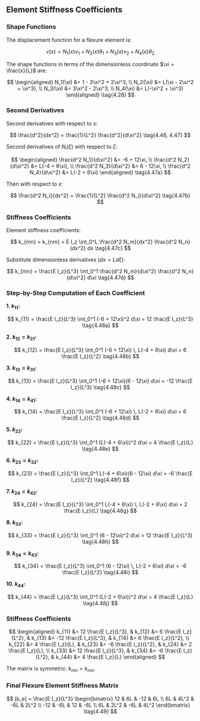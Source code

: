 <script type="text/x-mathjax-config">
  MathJax.Hub.Config({
    tex2jax: {
      inlineMath: [ ['$','$'], ["\\(","\\)"] ],
      processEscapes: true
    }
  });
</script>

<script type="text/javascript"
        src="https://cdn.mathjax.org/mathjax/latest/MathJax.js?config=TeX-AMS-MML_HTMLorMML">
</script>

## Element Stiffness Coefficients

### Shape Functions

The displacement function for a flexure element is:

$$
v(x) = N_1(x)v_1 + N_2(x)\theta_1 + N_3(x)v_2 + N_4(x)\theta_2 \tag{4.27a}
$$

The shape functions in terms of the dimensionless coordinate $\xi = \frac{x}{L}$ are:

$$
\begin{aligned}
N_1(\xi) &= 1 - 3\xi^2 + 2\xi^3, \\
N_2(\xi) &= L(\xi - 2\xi^2 + \xi^3), \\
N_3(\xi) &= 3\xi^2 - 2\xi^3, \\
N_4(\xi) &= L(-\xi^2 + \xi^3)
\end{aligned} \tag{4.28}
$$

### Second Derivatives

Second derivatives with respect to $x$:

$$
\frac{d^2}{dx^2} = \frac{1}{L^2} \frac{d^2}{d\xi^2} \tag{4.46, 4.47}
$$

Second derivatives of $N_i(\xi)$ with respect to $\xi$:

$$
\begin{aligned}
\frac{d^2 N_1}{d\xi^2} &= -6 + 12\xi, \\
\frac{d^2 N_2}{d\xi^2} &= L(-4 + 6\xi), \\
\frac{d^2 N_3}{d\xi^2} &= 6 - 12\xi, \\
\frac{d^2 N_4}{d\xi^2} &= L(-2 + 6\xi)
\end{aligned} \tag{4.47a}
$$

Then with respect to $x$:

$$
\frac{d^2 N_i}{dx^2} = \frac{1}{L^2} \frac{d^2 N_i}{d\xi^2} \tag{4.47b}
$$

### Stiffness Coefficients

Element stiffness coefficients:

$$
k_{mn} = k_{nm} = E I_z \int_0^L \frac{d^2 N_m}{dx^2} \frac{d^2 N_n}{dx^2} dx \tag{4.47c}
$$

Substitute dimensionless derivatives ($dx = L d\xi$):

$$
k_{mn} = \frac{E I_z}{L^3} \int_0^1 \frac{d^2 N_m}{d\xi^2} \frac{d^2 N_n}{d\xi^2} d\xi \tag{4.47d}
$$

### Step-by-Step Computation of Each Coefficient

**1. $k_{11}$:**

$$
k_{11} = \frac{E I_z}{L^3} \int_0^1 (-6 + 12\xi)^2 d\xi
= 12 \frac{E I_z}{L^3} \tag{4.48a}
$$

**2. $k_{12} = k_{21}$:**

$$
k_{12} = \frac{E I_z}{L^3} \int_0^1 (-6 + 12\xi) \, L(-4 + 6\xi) d\xi
= 6 \frac{E I_z}{L^2} \tag{4.48b}
$$

**3. $k_{13} = k_{31}$:**

$$
k_{13} = \frac{E I_z}{L^3} \int_0^1 (-6 + 12\xi)(6 - 12\xi) d\xi
= -12 \frac{E I_z}{L^3} \tag{4.48c}
$$

**4. $k_{14} = k_{41}$:**

$$
k_{14} = \frac{E I_z}{L^3} \int_0^1 (-6 + 12\xi) \, L(-2 + 6\xi) d\xi
= 6 \frac{E I_z}{L^2} \tag{4.48d}
$$

**5. $k_{22}$:**

$$
k_{22} = \frac{E I_z}{L^3} \int_0^1 (L(-4 + 6\xi))^2 d\xi
= 4 \frac{E I_z}{L} \tag{4.48e}
$$

**6. $k_{23} = k_{32}$:**

$$
k_{23} = \frac{E I_z}{L^3} \int_0^1 L(-4 + 6\xi)(6 - 12\xi) d\xi
= -6 \frac{E I_z}{L^2} \tag{4.48f}
$$

**7. $k_{24} = k_{42}$:**

$$
k_{24} = \frac{E I_z}{L^3} \int_0^1 L(-4 + 6\xi) \, L(-2 + 6\xi) d\xi
= 2 \frac{E I_z}{L} \tag{4.48g}
$$

**8. $k_{33}$:**

$$
k_{33} = \frac{E I_z}{L^3} \int_0^1 (6 - 12\xi)^2 d\xi
= 12 \frac{E I_z}{L^3} \tag{4.48h}
$$

**9. $k_{34} = k_{43}$:**

$$
k_{34} = \frac{E I_z}{L^3} \int_0^1 (6 - 12\xi) \, L(-2 + 6\xi) d\xi
= -6 \frac{E I_z}{L^2} \tag{4.48i}
$$

**10. $k_{44}$:**

$$
k_{44} = \frac{E I_z}{L^3} \int_0^1 (L(-2 + 6\xi))^2 d\xi
= 4 \frac{E I_z}{L} \tag{4.48j}
$$

### Stiffness Coefficients

$$
\begin{aligned}
k_{11} &= 12 \frac{E I_z}{L^3}, & k_{12} &= 6 \frac{E I_z}{L^2}, & k_{13} &= -12 \frac{E I_z}{L^3}, & k_{14} &= 6 \frac{E I_z}{L^2}, \\
k_{22} &= 4 \frac{E I_z}{L}, & k_{23} &= -6 \frac{E I_z}{L^2}, & k_{24} &= 2 \frac{E I_z}{L}, \\
k_{33} &= 12 \frac{E I_z}{L^3}, & k_{34} &= -6 \frac{E I_z}{L^2}, & k_{44} &= 4 \frac{E I_z}{L}
\end{aligned}
$$

The matrix is symmetric: $k_{mn} = k_{nm}$.

### Final Flexure Element Stiffness Matrix

$$
[k_e] = \frac{E I_z}{L^3} 
\begin{bmatrix}
12 & 6L & -12 & 6L \\
6L & 4L^2 & -6L & 2L^2 \\
-12 & -6L & 12 & -6L \\
6L & 2L^2 & -6L & 4L^2
\end{bmatrix} \tag{4.49}
$$
